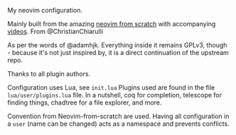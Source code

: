 My neovim configuration.

Mainly built from the amazing [neovim from scratch](https://github.com/LunarVim/Neovim-from-scratch) with accompanying [videos](https://www.youtube.com/playlist?list=PLhoH5vyxr6Qq41NFL4GvhFp-WLd5xzIzZ). From @ChristianChiarulli

As per the words of @adamhjk. Everything inside it remains GPLv3, though - because it's not just inspired by, it is a direct continuation of the upstream repo.

Thanks to all plugin authors.

Configuration uses Lua, see ``init.lua``
Plugins used are found in the file ``lua/user/plugins.lua`` file.
In a nutshell, coq for completion, telescope for finding things, chadtree for a file explorer, and more.

Convention from Neovim-from-scratch are used. Having all configuration in a ``user`` (name can be changed) acts as a namespace and prevents conflicts.
